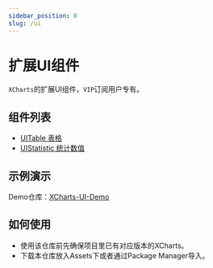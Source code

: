```yaml
---
sidebar_position: 0
slug: /ui
---
```


# 扩展UI组件

`XCharts`的扩展UI组件，`VIP`订阅用户专有。

## 组件列表

* [UITable 表格](ui_table.md)
* [UIStatistic 统计数值](ui_statistic.md)

## 示例演示

Demo仓库：[XCharts-UI-Demo](https://github.com/XCharts-Team/XCharts-UI-Demo)

## 如何使用

* 使用该仓库前先确保项目里已有对应版本的XCharts。
* 下载本仓库放入Assets下或者通过Package Manager导入。
